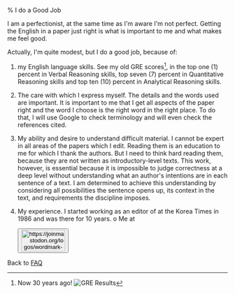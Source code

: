 % I do a Good Job

I am a perfectionist, at the same time as I'm aware I'm not perfect.
Getting the English in a paper just right is what is important to me and what makes me feel good.

Actually, I'm quite modest, but I do a good job, because of:

1. my English language skills. See my old GRE scores[^source 3], in the top one (1) percent in Verbal Reasoning skills, top seven (7) percent in Quantitative Reasoning skills and top ten (10) percent in Analytical Reasoning skills.

[^source 3]: Now 30 years ago! ![GRE Results](./pics/p4290198.jpg)

2. The care with which I express myself. The details and the words used are important. It is important to me that I get all aspects of the paper right and the word I choose is the right word in the right place. To do that, I will use Google to check terminology and will even check the references cited.

3. My ability and desire to understand difficult material. I cannot be expert in all areas of the papers which I edit. Reading them is an education to me for which I thank the authors. But I need to think hard reading them, because they are not written as introductory-level texts. This work, however, is essential because it is impossible to judge correctness at a deep level without understanding what an author's intentions are in each sentence of a text. I am determined to achieve this understanding by considering all possibilities the sentence opens up, its context in the text, and requirements the discipline imposes.

4. My experience. I started working as an editor of at the Korea Times in 1986 and was there for 10 years.
o
Me at
    <form action='https://mastodon.sdf.org/@drbean'>
    <button type='submit' class='btn'>
    <img src='./mastodon.svg'
        alt='https://joinmastodon.org/logos/wordmark-black-text.svg'
        style='width:100px;height:50px'/>
    </button></form>
    
Back to [FAQ](FAQ.html)
